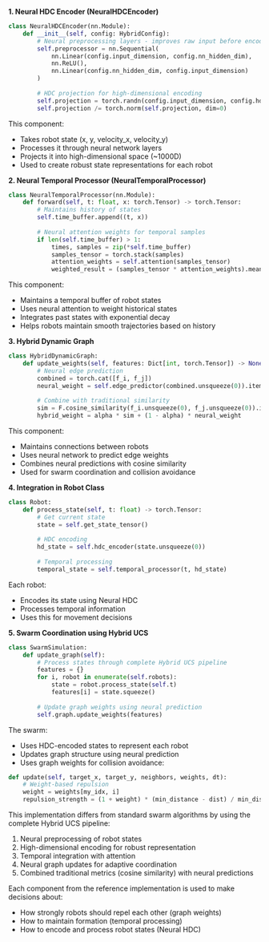 **1. Neural HDC Encoder (NeuralHDCEncoder)**
```python
class NeuralHDCEncoder(nn.Module):
    def __init__(self, config: HybridConfig):
        # Neural preprocessing layers - improves raw input before encoding
        self.preprocessor = nn.Sequential(
            nn.Linear(config.input_dimension, config.nn_hidden_dim),
            nn.ReLU(),
            nn.Linear(config.nn_hidden_dim, config.input_dimension)
        )
        
        # HDC projection for high-dimensional encoding
        self.projection = torch.randn(config.input_dimension, config.hd_dimension)
        self.projection /= torch.norm(self.projection, dim=0)
```
This component:
- Takes robot state (x, y, velocity_x, velocity_y)
- Processes it through neural network layers
- Projects it into high-dimensional space (~1000D)
- Used to create robust state representations for each robot

**2. Neural Temporal Processor (NeuralTemporalProcessor)**
```python
class NeuralTemporalProcessor(nn.Module):
    def forward(self, t: float, x: torch.Tensor) -> torch.Tensor:
        # Maintains history of states
        self.time_buffer.append((t, x))
        
        # Neural attention weights for temporal samples
        if len(self.time_buffer) > 1:
            times, samples = zip(*self.time_buffer)
            samples_tensor = torch.stack(samples)
            attention_weights = self.attention(samples_tensor)
            weighted_result = (samples_tensor * attention_weights).mean(dim=0)
```
This component:
- Maintains a temporal buffer of robot states
- Uses neural attention to weight historical states
- Integrates past states with exponential decay
- Helps robots maintain smooth trajectories based on history

**3. Hybrid Dynamic Graph**
```python
class HybridDynamicGraph:
    def update_weights(self, features: Dict[int, torch.Tensor]) -> None:
        # Neural edge prediction
        combined = torch.cat([f_i, f_j])
        neural_weight = self.edge_predictor(combined.unsqueeze(0)).item()
        
        # Combine with traditional similarity
        sim = F.cosine_similarity(f_i.unsqueeze(0), f_j.unsqueeze(0)).item()
        hybrid_weight = alpha * sim + (1 - alpha) * neural_weight
```
This component:
- Maintains connections between robots
- Uses neural network to predict edge weights
- Combines neural predictions with cosine similarity
- Used for swarm coordination and collision avoidance

**4. Integration in Robot Class**
```python
class Robot:
    def process_state(self, t: float) -> torch.Tensor:
        # Get current state
        state = self.get_state_tensor()
        
        # HDC encoding
        hd_state = self.hdc_encoder(state.unsqueeze(0))
        
        # Temporal processing
        temporal_state = self.temporal_processor(t, hd_state)
```
Each robot:
- Encodes its state using Neural HDC
- Processes temporal information
- Uses this for movement decisions

**5. Swarm Coordination using Hybrid UCS**
```python
class SwarmSimulation:
    def update_graph(self):
        # Process states through complete Hybrid UCS pipeline
        features = {}
        for i, robot in enumerate(self.robots):
            state = robot.process_state(self.t)
            features[i] = state.squeeze()
            
        # Update graph weights using neural prediction
        self.graph.update_weights(features)
```
The swarm:
- Uses HDC-encoded states to represent each robot
- Updates graph structure using neural prediction
- Uses graph weights for collision avoidance:
```python
def update(self, target_x, target_y, neighbors, weights, dt):
    # Weight-based repulsion
    weight = weights[my_idx, i]
    repulsion_strength = (1 + weight) * (min_distance - dist) / min_distance * speed
```

This implementation differs from standard swarm algorithms by using the complete Hybrid UCS pipeline:
1. Neural preprocessing of robot states
2. High-dimensional encoding for robust representation
3. Temporal integration with attention
4. Neural graph updates for adaptive coordination
5. Combined traditional metrics (cosine similarity) with neural predictions

Each component from the reference implementation is used to make decisions about:
- How strongly robots should repel each other (graph weights)
- How to maintain formation (temporal processing)
- How to encode and process robot states (Neural HDC)
